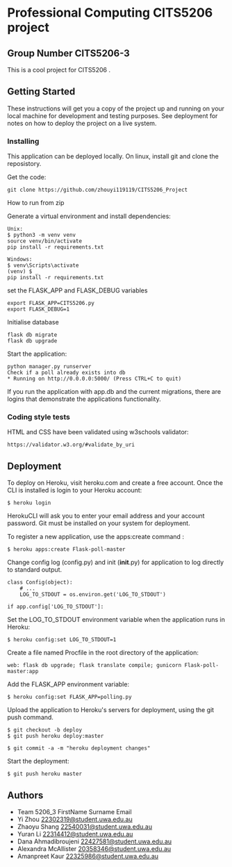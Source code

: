 # Professional Computing CITS5206 project
## Group Number CITS5206-3
This is a cool project for CITS5206 .

## Getting Started

These instructions will get you a copy of the project up and running on your local machine for development and testing purposes. See deployment for notes on how to deploy the project on a live system.

### Installing

This application can be deployed locally. On linux, install git and clone the reposistory.

Get the code:
```
git clone https://github.com/zhouyi119119/CITS5206_Project
```
How to run from zip

Generate a virtual environment and install dependencies:
```
Unix:
$ python3 -m venv venv
source venv/bin/activate
pip install -r requirements.txt

Windows:
$ venv\Scripts\activate
(venv) $ _
pip install -r requirements.txt
```

set the FLASK_APP and FLASK_DEBUG variables
```
export FLASK_APP=CITS5206.py
export FLASK_DEBUG=1
```

Initialise database

```
flask db migrate
flask db upgrade
```

Start the application:
```
python manager.py runserver
Check if a poll already exists into db
* Running on http://0.0.0.0:5000/ (Press CTRL+C to quit)
```


If you run the application with app.db and the current migrations, there are logins that
demonstrate the applications functionality.

### Coding style tests

HTML and CSS have been validated using w3schools validator:

```
https://validator.w3.org/#validate_by_uri
```

## Deployment

To deploy on Heroku, visit heroku.com and create a free account.
Once the CLI is installed is login to your Heroku account:

```
$ heroku login
```

HerokuCLI will ask you to enter your email address and your account password.
Git must be installed on your system for deployment.

To register a new application, use the apps:create command :
```
$ heroku apps:create Flask-poll-master
```

Change config log (config.py) and init (__init__.py) for application to log directly to standard output.
```
class Config(object):
    # ...
    LOG_TO_STDOUT = os.environ.get('LOG_TO_STDOUT')
```
```
if app.config['LOG_TO_STDOUT']:
```
Set the LOG_TO_STDOUT environment variable when the application runs in Heroku:
```
$ heroku config:set LOG_TO_STDOUT=1
```

Create a file named Procfile in the root directory of the application:
```
web: flask db upgrade; flask translate compile; gunicorn Flask-poll-master:app
```
Add the FLASK_APP environment variable:
```
$ heroku config:set FLASK_APP=polling.py
```

Upload the application to Heroku's servers for deployment, using the git push command.
```
$ git checkout -b deploy
$ git push heroku deploy:master
```

```
$ git commit -a -m "heroku deployment changes"
```
Start the deployment:
```
$ git push heroku master
```

## Authors
 
* Team 5206_3
FirstName	  Surname       	Email
* Yi	      Zhou	          22302319@student.uwa.edu.au
* Zhaoyu	  Shang	          22540031@student.uwa.edu.au
* Yuran	    Li	            22314412@student.uwa.edu.au
* Dana	    Ahmadibroujeni	22427581@student.uwa.edu.au
* Alexandra	McAllister	    20358346@student.uwa.edu.au
* Amanpreet Kaur	          22325986@student.uwa.edu.au
